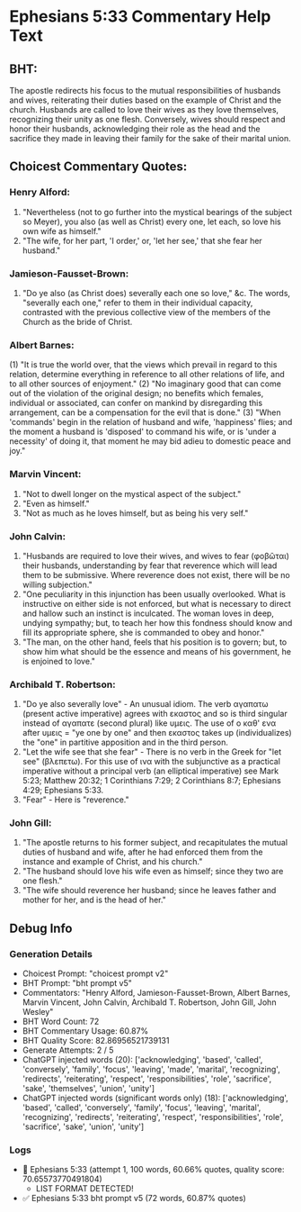 # Ephesians 5:33 Commentary Help Text

## BHT:
The apostle redirects his focus to the mutual responsibilities of husbands and wives, reiterating their duties based on the example of Christ and the church. Husbands are called to love their wives as they love themselves, recognizing their unity as one flesh. Conversely, wives should respect and honor their husbands, acknowledging their role as the head and the sacrifice they made in leaving their family for the sake of their marital union.

## Choicest Commentary Quotes:
### Henry Alford:
1. "Nevertheless (not to go further into the mystical bearings of the subject so Meyer), you also (as well as Christ) every one, let each, so love his own wife as himself." 
2. "The wife, for her part, 'I order,' or, 'let her see,' that she fear her husband."

### Jamieson-Fausset-Brown:
1. "Do ye also (as Christ does) severally each one so love," &c. The words, "severally each one," refer to them in their individual capacity, contrasted with the previous collective view of the members of the Church as the bride of Christ.

### Albert Barnes:
(1) "It is true the world over, that the views which prevail in regard to this relation, determine everything in reference to all other relations of life, and to all other sources of enjoyment."
(2) "No imaginary good that can come out of the violation of the original design; no benefits which females, individual or associated, can confer on mankind by disregarding this arrangement, can be a compensation for the evil that is done."
(3) "When 'commands' begin in the relation of husband and wife, 'happiness' flies; and the moment a husband is 'disposed' to command his wife, or is 'under a necessity' of doing it, that moment he may bid adieu to domestic peace and joy."


### Marvin Vincent:
1. "Not to dwell longer on the mystical aspect of the subject."
2. "Even as himself."
3. "Not as much as he loves himself, but as being his very self."

### John Calvin:
1. "Husbands are required to love their wives, and wives to fear (φοβὢται) their husbands, understanding by fear that reverence which will lead them to be submissive. Where reverence does not exist, there will be no willing subjection."
2. "One peculiarity in this injunction has been usually overlooked. What is instructive on either side is not enforced, but what is necessary to direct and hallow such an instinct is inculcated. The woman loves in deep, undying sympathy; but, to teach her how this fondness should know and fill its appropriate sphere, she is commanded to obey and honor."
3. "The man, on the other hand, feels that his position is to govern; but, to show him what should be the essence and means of his government, he is enjoined to love."

### Archibald T. Robertson:
1. "Do ye also severally love" - An unusual idiom. The verb αγαπατω (present active imperative) agrees with εκαστος and so is third singular instead of αγαπατε (second plural) like υμεις. The use of ο καθ' ενα after υμεις = "ye one by one" and then εκαστος takes up (individualizes) the "one" in partitive apposition and in the third person.
2. "Let the wife see that she fear" - There is no verb in the Greek for "let see" (βλεπετω). For this use of ινα with the subjunctive as a practical imperative without a principal verb (an elliptical imperative) see Mark 5:23; Matthew 20:32; 1 Corinthians 7:29; 2 Corinthians 8:7; Ephesians 4:29; Ephesians 5:33.
3. "Fear" - Here is "reverence."

### John Gill:
1. "The apostle returns to his former subject, and recapitulates the mutual duties of husband and wife, after he had enforced them from the instance and example of Christ, and his church." 
2. "The husband should love his wife even as himself; since they two are one flesh."
3. "The wife should reverence her husband; since he leaves father and mother for her, and is the head of her."


## Debug Info
### Generation Details
- Choicest Prompt: "choicest prompt v2"
- BHT Prompt: "bht prompt v5"
- Commentators: "Henry Alford, Jamieson-Fausset-Brown, Albert Barnes, Marvin Vincent, John Calvin, Archibald T. Robertson, John Gill, John Wesley"
- BHT Word Count: 72
- BHT Commentary Usage: 60.87%
- BHT Quality Score: 82.86956521739131
- Generate Attempts: 2 / 5
- ChatGPT injected words (20):
	['acknowledging', 'based', 'called', 'conversely', 'family', 'focus', 'leaving', 'made', 'marital', 'recognizing', 'redirects', 'reiterating', 'respect', 'responsibilities', 'role', 'sacrifice', 'sake', 'themselves', 'union', 'unity']
- ChatGPT injected words (significant words only) (18):
	['acknowledging', 'based', 'called', 'conversely', 'family', 'focus', 'leaving', 'marital', 'recognizing', 'redirects', 'reiterating', 'respect', 'responsibilities', 'role', 'sacrifice', 'sake', 'union', 'unity']

### Logs
- 🔄 Ephesians 5:33 (attempt 1, 100 words, 60.66% quotes, quality score: 70.65573770491804) 
	- LIST FORMAT DETECTED!
- ✅ Ephesians 5:33 bht prompt v5 (72 words, 60.87% quotes)